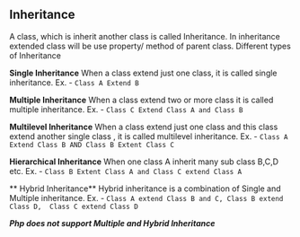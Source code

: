 ## Inheritance
A class, which is inherit another class is called Inheritance. In inheritance extended class will be use property/ method of parent class.
Different types of Inheritance

**Single Inheritance**
When a class extend just one class, it is called single inheritance. 
Ex. - `Class A Extend B`

**Multiple Inheritance**
When a class extend two or more class it is called multiple inheritance. 
Ex. - `Class C Extend Class A and Class B`

**Multilevel Inheritance**
When a class extend just one class and this class extend another single class , it is called multilevel inheritance. 
Ex. - `Class A Extend Class B AND Class B Extent Class C`

**Hierarchical Inheritance**
When one class A inherit many sub class B,C,D etc.
Ex. - `Class B Extent Class A and Class C extend Class A`

** Hybrid Inheritance**
Hybrid inheritance is a combination of Single and Multiple inheritance.
Ex. - `Class A extend Class B and C, Class B extend Class D,  Class C extend Class D`

***Php does not support Multiple and Hybrid Inheritance***
